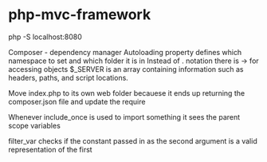 # php-mvc-framework

php -S localhost:8080

Composer - dependency manager
Autoloading property defines which namespace to set and which folder it is in
Instead of . notation there is -> for accessing objects
$_SERVER is an array containing information such as headers, paths, and script locations.

Move index.php to its own web folder becauese it ends up returning the composer.json file and update the require

Whenever include_once is used to import something it sees the parent scope variables

filter_var checks if the constant passed in as the second argument is a valid representation of the first

